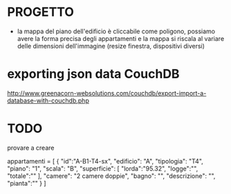 # PROGETTO
- la mappa del piano dell'edificio è cliccabile come poligono, possiamo avere la forma precisa degli appartamenti e la mappa si riscala al variare delle dimensioni dell'immagine (resize finestra, dispositivi diversi)

# exporting json data CouchDB
http://www.greenacorn-websolutions.com/couchdb/export-import-a-database-with-couchdb.php

# TODO
provare a creare 

appartamenti = [
{ 
    "id":"A-B1-T4-sx",
    "edificio": "A",
    "tipologia": "T4",
    "piano": "1",
    "scala": "B",
    "superficie": [
        "lorda":"95.32",
        "logge":"",
        "totale":""
    ],
    "camere": "2 camere doppie",
    "bagno": "",
    "descrizione": "",
    "pianta":""
}
]
